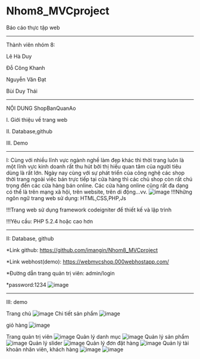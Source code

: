 # Nhom8_MVCproject

Báo cáo thực tập web
**************************
Thành viên nhóm 8:

Lê Hà Duy

Đỗ Công Khanh

Nguyễn Văn Đạt

Bùi Duy Thái
*************************
NỘI DUNG ShopBanQuanAo

I. Giới thiệu về trang web

II. Database,github

III. Demo
*************************
I: Cùng với nhiều lĩnh vực ngành nghề làm đẹp khác thì thời trang luôn là một lĩnh vực kinh doanh rất thu hút bởi thị hiếu quan tâm của người tiêu dùng là rất lớn. Ngày nay cùng với sự phát triển của công nghệ các shop thời trang ngoài việc bán trực tiếp tại cửa hàng thì các chủ shop còn rất chú trọng đến các cửa hàng bán online. Các cửa hàng online cũng rất đa dạng có thể là trên mạng xã hội, trên website, trên di động…vv.
![image](https://user-images.githubusercontent.com/66197800/144022161-faa4209b-3679-4443-b862-4182a8a70e93.png)
!!!Những ngôn ngữ trang web sử dụng: HTML,CSS,PHP,Js

!!!Trang web sử dụng framework codeigniter để thiết kế và lập trình

!!!Yêu cầu: PHP 5.2.4 hoặc cao hơn
***************************
II: Database, github

*Link github: https://github.com/imangin/Nhom8_MVCproject

*Link webhost(demo): https://webmvcshop.000webhostapp.com/

*Đường dẫn trang quản trị viên: admin/login

*password:1234
![image](https://user-images.githubusercontent.com/66197800/144025035-fad57644-e33c-4254-8a4a-ae594857cbc5.png)
***************************
III: demo

Trang chủ
![image](https://user-images.githubusercontent.com/66197800/144025907-80b6e497-697a-4be7-80dc-6e3aed6bb617.png)
Chi tiết sản phẩm
![image](https://user-images.githubusercontent.com/66197800/144026058-cd2f8aa8-41e9-4e26-a8f6-1277d8c09f47.png)

giỏ hàng
![image](https://user-images.githubusercontent.com/66197800/144026131-db7038bc-0895-4e36-baf4-8b2eccecdbd8.png)

Trang quản trị viên
![image](https://user-images.githubusercontent.com/66197800/144022409-0476d517-1a21-4496-93d5-993e99e1a748.png)
Quản lý danh mục
![image](https://user-images.githubusercontent.com/66197800/144022509-4d39481e-fbcd-4d00-963f-424e953e7038.png)
Quản lý sản phẩm
![image](https://user-images.githubusercontent.com/66197800/144025505-e020efa1-3da0-45d3-8522-3a0c3ce30aa3.png)
Quản lý slider
![image](https://user-images.githubusercontent.com/66197800/144025621-2e428eae-1bcd-48f9-a6e7-ab25374bc981.png)
Quản lý đơn đặt hàng
![image](https://user-images.githubusercontent.com/66197800/144027457-bbe49378-419e-42cd-abc3-9184728e83d2.png)
Quản lý tài khoản nhân viên, khách hàng
![image](https://user-images.githubusercontent.com/66197800/144027579-4cb959fa-e655-4cdf-a2bc-8331226b1f7f.png)
![image](https://user-images.githubusercontent.com/66197800/144027623-aad82ad9-c0d0-4a3c-a5ec-f897b70e4490.png)


